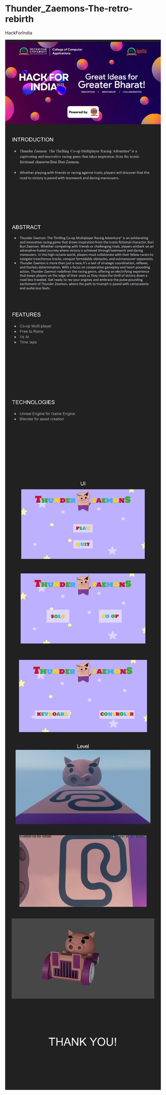 # Thunder_Zaemons-The-retro-rebirth
 HackForIndia

 <img align="center" src="Readme/1.JPG">
  <img align="center" src="Readme/2.JPG">
   <img align="center" src="Readme/3.JPG">
    <img align="center" src="Readme/4.JPG">
     <img align="center" src="Readme/5.JPG">
      <img align="center" src="Readme/6.JPG">
       <img align="center" src="Readme/7.JPG">
        <img align="center" src="Readme/8.JPG">
         <img align="center" src="Readme/9.JPG">
          <img align="center" src="Readme/10.JPG">
           <img align="center" src="Readme/11.JPG">
            <img align="center" src="Readme/12.JPG">
            
 
